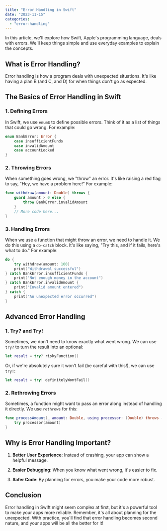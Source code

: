 ```yaml
---
title: "Error Handling in Swift"
date: "2023-11-15"
categories: 
  - "error-handling"
---
```


In this article, we'll explore how Swift, Apple's programming language, deals with errors. We'll keep things simple and use everyday examples to explain the concepts.

## What is Error Handling?

Error handling is how a program deals with unexpected situations. It's like having a plan B (and C, and D) for when things don't go as expected.

## The Basics of Error Handling in Swift

### 1\. Defining Errors

In Swift, we use `enum`s to define possible errors. Think of it as a list of things that could go wrong. For example:

```swift
enum BankError: Error {
    case insufficientFunds
    case invalidAmount
    case accountLocked
}
```

### 2\. Throwing Errors

When something goes wrong, we "throw" an error. It's like raising a red flag to say, "Hey, we have a problem here!" For example:

```swift
func withdraw(amount: Double) throws {
    guard amount > 0 else {
        throw BankError.invalidAmount
    }
    // More code here...
}
```

### 3\. Handling Errors

When we use a function that might throw an error, we need to handle it. We do this using a `do-catch` block. It's like saying, "Try this, and if it fails, here's what to do." For example:

```swift
do {
    try withdraw(amount: 100)
    print("Withdrawal successful")
} catch BankError.insufficientFunds {
    print("Not enough money in the account")
} catch BankError.invalidAmount {
    print("Invalid amount entered")
} catch {
    print("An unexpected error occurred")
}
```

## Advanced Error Handling

### 1\. Try? and Try!

Sometimes, we don't need to know exactly what went wrong. We can use `try?` to turn the result into an optional:

```swift
let result = try? riskyFunction()
```

Or, if we're absolutely sure it won't fail (be careful with this!), we can use `try!`:

```swift
let result = try! definitelyWontFail()
```

### 2\. Rethrowing Errors

Sometimes, a function might want to pass an error along instead of handling it directly. We use `rethrows` for this:

```swift
func processAmount(_ amount: Double, using processor: (Double) throws -> Void) rethrows {
    try processor(amount)
}
```

## Why is Error Handling Important?

1. **Better User Experience**: Instead of crashing, your app can show a helpful message.

3. **Easier Debugging**: When you know what went wrong, it's easier to fix.

5. **Safer Code**: By planning for errors, you make your code more robust.

## Conclusion

Error handling in Swift might seem complex at first, but it's a powerful tool to make your apps more reliable. Remember, it's all about planning for the unexpected. With practice, you'll find that error handling becomes second nature, and your apps will be all the better for it!
